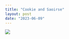 ```yaml
---
title: "Cookie and Saoirse"
layout: post
date: "2023-06-09"
---
```


![](/assets/images/2023/20230503_081017-1024x461.jpg)
